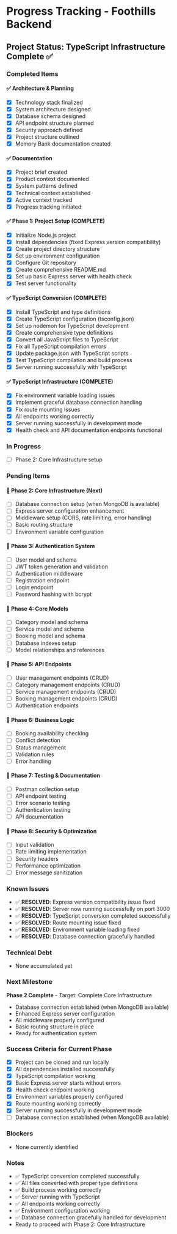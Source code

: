 # Progress Tracking - Foothills Backend

## Project Status: TypeScript Infrastructure Complete ✅

### Completed Items

#### ✅ Architecture & Planning
- [x] Technology stack finalized
- [x] System architecture designed
- [x] Database schema designed
- [x] API endpoint structure planned
- [x] Security approach defined
- [x] Project structure outlined
- [x] Memory Bank documentation created

#### ✅ Documentation
- [x] Project brief created
- [x] Product context documented
- [x] System patterns defined
- [x] Technical context established
- [x] Active context tracked
- [x] Progress tracking initiated

#### ✅ Phase 1: Project Setup (COMPLETE)
- [x] Initialize Node.js project
- [x] Install dependencies (fixed Express version compatibility)
- [x] Create project directory structure
- [x] Set up environment configuration
- [x] Configure Git repository
- [x] Create comprehensive README.md
- [x] Set up basic Express server with health check
- [x] Test server functionality

#### ✅ TypeScript Conversion (COMPLETE)
- [x] Install TypeScript and type definitions
- [x] Create TypeScript configuration (tsconfig.json)
- [x] Set up nodemon for TypeScript development
- [x] Create comprehensive type definitions
- [x] Convert all JavaScript files to TypeScript
- [x] Fix all TypeScript compilation errors
- [x] Update package.json with TypeScript scripts
- [x] Test TypeScript compilation and build process
- [x] Server running successfully with TypeScript

#### ✅ TypeScript Infrastructure (COMPLETE)
- [x] Fix environment variable loading issues
- [x] Implement graceful database connection handling
- [x] Fix route mounting issues
- [x] All endpoints working correctly
- [x] Server running successfully in development mode
- [x] Health check and API documentation endpoints functional

### In Progress
- [ ] Phase 2: Core Infrastructure setup

### Pending Items

#### 🔄 Phase 2: Core Infrastructure (Next)
- [ ] Database connection setup (when MongoDB is available)
- [ ] Express server configuration enhancement
- [ ] Middleware setup (CORS, rate limiting, error handling)
- [ ] Basic routing structure
- [ ] Environment variable configuration

#### 🔄 Phase 3: Authentication System
- [ ] User model and schema
- [ ] JWT token generation and validation
- [ ] Authentication middleware
- [ ] Registration endpoint
- [ ] Login endpoint
- [ ] Password hashing with bcrypt

#### 🔄 Phase 4: Core Models
- [ ] Category model and schema
- [ ] Service model and schema
- [ ] Booking model and schema
- [ ] Database indexes setup
- [ ] Model relationships and references

#### 🔄 Phase 5: API Endpoints
- [ ] User management endpoints (CRUD)
- [ ] Category management endpoints (CRUD)
- [ ] Service management endpoints (CRUD)
- [ ] Booking management endpoints (CRUD)
- [ ] Authentication endpoints

#### 🔄 Phase 6: Business Logic
- [ ] Booking availability checking
- [ ] Conflict detection
- [ ] Status management
- [ ] Validation rules
- [ ] Error handling

#### 🔄 Phase 7: Testing & Documentation
- [ ] Postman collection setup
- [ ] API endpoint testing
- [ ] Error scenario testing
- [ ] Authentication testing
- [ ] API documentation

#### 🔄 Phase 8: Security & Optimization
- [ ] Input validation
- [ ] Rate limiting implementation
- [ ] Security headers
- [ ] Performance optimization
- [ ] Error message sanitization

### Known Issues
- ✅ **RESOLVED**: Express version compatibility issue fixed
- ✅ **RESOLVED**: Server now running successfully on port 3000
- ✅ **RESOLVED**: TypeScript conversion completed successfully
- ✅ **RESOLVED**: Route mounting issue fixed
- ✅ **RESOLVED**: Environment variable loading fixed
- ✅ **RESOLVED**: Database connection gracefully handled

### Technical Debt
- None accumulated yet

### Next Milestone
**Phase 2 Complete** - Target: Complete Core Infrastructure
- Database connection established (when MongoDB available)
- Enhanced Express server configuration
- All middleware properly configured
- Basic routing structure in place
- Ready for authentication system

### Success Criteria for Current Phase
- [x] Project can be cloned and run locally
- [x] All dependencies installed successfully
- [x] TypeScript compilation working
- [x] Basic Express server starts without errors
- [x] Health check endpoint working
- [x] Environment variables properly configured
- [x] Route mounting working correctly
- [x] Server running successfully in development mode
- [ ] Database connection established (when MongoDB available)

### Blockers
- None currently identified

### Notes
- ✅ TypeScript conversion completed successfully
- ✅ All files converted with proper type definitions
- ✅ Build process working correctly
- ✅ Server running with TypeScript
- ✅ All endpoints working correctly
- ✅ Environment configuration working
- ✅ Database connection gracefully handled for development
- Ready to proceed with Phase 2: Core Infrastructure 